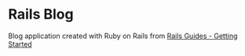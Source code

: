 # Rails Blog

Blog application created with Ruby on Rails from [Rails Guides - Getting Started](https://guides.rubyonrails.org/getting_started.html)